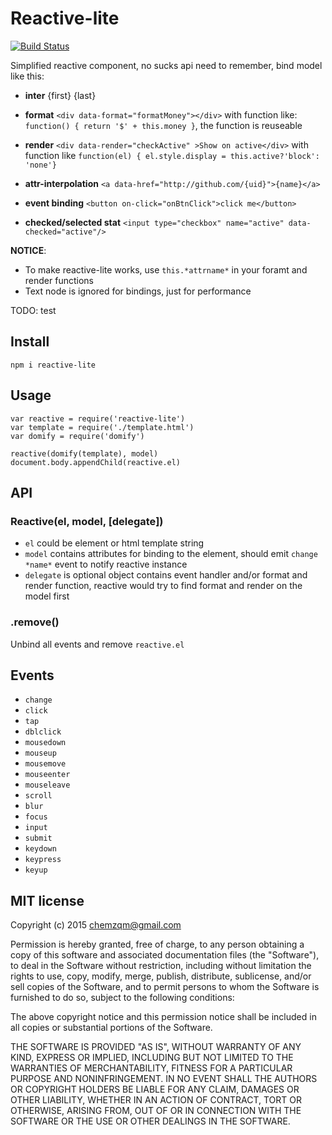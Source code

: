 # Reactive-lite

[![Build Status](https://secure.travis-ci.org/chemzqm/reactive-lite.png)](http://travis-ci.org/chemzqm/reactive-lite)

Simplified reactive component, no sucks api need to remember, bind model like this:

* **inter** <span>{first} {last}</span>
* **format** `<div data-format="formatMoney"></div>` with function like: `function() { return '$' + this.money }`, the function is reuseable
* **render** `<div data-render="checkActive" >Show on active</div>` with function like `function(el) { el.style.display = this.active?'block': 'none'}`

* **attr-interpolation** `<a data-href="http://github.com/{uid}">{name}</a>`
* **event binding** `<button on-click="onBtnClick">click me</button>`
* **checked/selected stat** `<input type="checkbox" name="active" data-checked="active"/>`

**NOTICE**:
* To make reactive-lite works, use `this.*attrname*` in your foramt and render functions
* Text node is ignored for bindings, just for performance

TODO: test

## Install

    npm i reactive-lite

## Usage

```
var reactive = require('reactive-lite')
var template = require('./template.html')
var domify = require('domify')

reactive(domify(template), model)
document.body.appendChild(reactive.el)
```
## API

### Reactive(el, model, [delegate])

* `el` could be element or html template string
* `model` contains attributes for binding to the element, should emit `change *name*` event to notify reactive instance
* `delegate` is optional object contains event handler and/or format and render function, reactive would try to find format and render on the model first

### .remove()

Unbind all events and remove `reactive.el`

## Events

* `change`
* `click`
* `tap`
* `dblclick`
* `mousedown`
* `mouseup`
* `mousemove`
* `mouseenter`
* `mouseleave`
* `scroll`
* `blur`
* `focus`
* `input`
* `submit`
* `keydown`
* `keypress`
* `keyup`

## MIT license
Copyright (c) 2015 chemzqm@gmail.com

Permission is hereby granted, free of charge, to any person obtaining a copy of this software and associated documentation files (the "Software"), to deal in the Software without restriction, including without limitation the rights to use, copy, modify, merge, publish, distribute, sublicense, and/or sell copies of the Software, and to permit persons to whom the Software is furnished to do so, subject to the following conditions:

The above copyright notice and this permission notice shall be included in all copies or substantial portions of the Software.

THE SOFTWARE IS PROVIDED "AS IS", WITHOUT WARRANTY OF ANY KIND, EXPRESS OR IMPLIED, INCLUDING BUT NOT LIMITED TO THE WARRANTIES OF MERCHANTABILITY, FITNESS FOR A PARTICULAR PURPOSE AND NONINFRINGEMENT. IN NO EVENT SHALL THE AUTHORS OR COPYRIGHT HOLDERS BE LIABLE FOR ANY CLAIM, DAMAGES OR OTHER LIABILITY, WHETHER IN AN ACTION OF CONTRACT, TORT OR OTHERWISE, ARISING FROM, OUT OF OR IN CONNECTION WITH THE SOFTWARE OR THE USE OR OTHER DEALINGS IN THE SOFTWARE.

